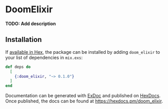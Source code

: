 # DoomElixir

**TODO: Add description**

## Installation

If [available in Hex](https://hex.pm/docs/publish), the package can be installed
by adding `doom_elixir` to your list of dependencies in `mix.exs`:

```elixir
def deps do
  [
    {:doom_elixir, "~> 0.1.0"}
  ]
end
```

Documentation can be generated with [ExDoc](https://github.com/elixir-lang/ex_doc)
and published on [HexDocs](https://hexdocs.pm). Once published, the docs can
be found at <https://hexdocs.pm/doom_elixir>.

